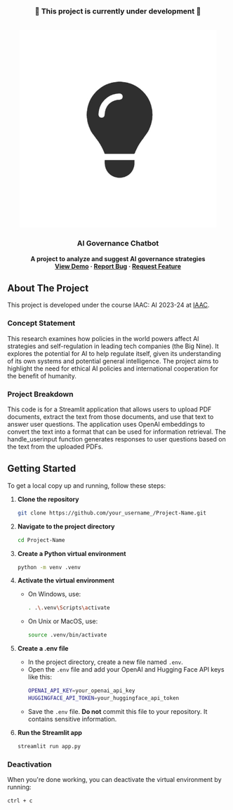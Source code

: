 <!-- PROJECT STATUS -->
<div align="center">
  <h3>🚧 This project is currently under development 🚧</h3>
</div>

<!-- PROJECT LOGO -->
<br />
<div align="center">
    <img src="https://github.com/ronmaccms/llm-chatbot/blob/main/src/img/Innovation-Tournaments.jpg" alt="Logo" width="450">
  <h3 align="center">AI Governance Chatbot</h3>
  <p align="center" style="font-weight: bold;">
    A project to analyze and suggest AI governance strategies<br>
    <a href="LINK_TO_DEMO">View Demo</a>
    ·
    <a href="mailto:andres.roncal@students.iaac.net">Report Bug</a>
    ·
    <a href="mailto:andres.roncal@students.iaac.net">Request Feature</a>
  </p>
</div>

<!-- ABOUT THE PROJECT -->

## About The Project

This project is developed under the course IAAC: AI 2023-24 at [IAAC](https://iaac.net/).

### Concept Statement

This research examines how policies in the world powers affect AI strategies and self-regulation in leading tech companies (the Big Nine). It explores the potential for AI to help regulate itself, given its understanding of its own systems and potential general intelligence. The project aims to highlight the need for ethical AI policies and international cooperation for the benefit of humanity.

### Project Breakdown

This code is for a Streamlit application that allows users to upload PDF documents, extract the text from those documents, and use that text to answer user questions. The application uses OpenAI embeddings to convert the text into a format that can be used for information retrieval. The handle_userinput function generates responses to user questions based on the text from the uploaded PDFs.

## Getting Started

To get a local copy up and running, follow these steps:

1. **Clone the repository**
    ```sh
    git clone https://github.com/your_username_/Project-Name.git
    ```

2. **Navigate to the project directory**
    ```sh
    cd Project-Name
    ```

3. **Create a Python virtual environment**
    ```sh
    python -m venv .venv
    ```

4. **Activate the virtual environment**
    - On Windows, use:
        ```sh
        . .\.venv\Scripts\activate
        ```
    - On Unix or MacOS, use:
        ```sh
        source .venv/bin/activate
        ```

5. **Create a .env file**
    - In the project directory, create a new file named `.env`.
    - Open the `.env` file and add your OpenAI and Hugging Face API keys like this:
        ```sh
        OPENAI_API_KEY=your_openai_api_key
        HUGGINGFACE_API_TOKEN=your_huggingface_api_token
        ```
    - Save the `.env` file. **Do not** commit this file to your repository. It contains sensitive information.

6. **Run the Streamlit app**
    ```sh
    streamlit run app.py
    ```

### Deactivation

When you're done working, you can deactivate the virtual environment by running:
```sh
ctrl + c
